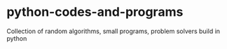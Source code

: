 # python-codes-and-programs
Collection of random algorithms, small programs, problem solvers build in python
